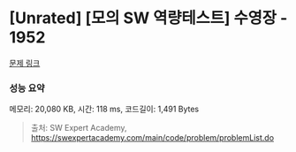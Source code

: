 # [Unrated] [모의 SW 역량테스트] 수영장 - 1952 

[문제 링크](https://swexpertacademy.com/main/code/problem/problemDetail.do?contestProbId=AV5PpFQaAQMDFAUq) 

### 성능 요약

메모리: 20,080 KB, 시간: 118 ms, 코드길이: 1,491 Bytes



> 출처: SW Expert Academy, https://swexpertacademy.com/main/code/problem/problemList.do